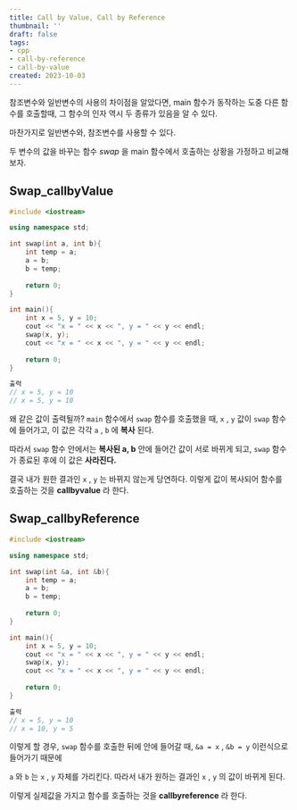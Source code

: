 ```yaml
---
title: Call by Value, Call by Reference
thumbnail: ''
draft: false
tags:
- cpp
- call-by-reference
- call-by-value
created: 2023-10-03
---
```


참조변수와 일반변수의 사용의 차이점을 알았다면, main 함수가 동작하는 도중 다른 함수를 호출할때, 그 함수의 인자 역시 두 종류가 있음을 알 수 있다.

마찬가지로 일반변수와, 참조변수를 사용할 수 있다.

두 변수의 값을 바꾸는 함수 *swap* 을 main 함수에서 호출하는 상황을 가정하고 비교해보자.

## Swap_callbyValue

````c++
#include <iostream>

using namespace std;

int swap(int a, int b){
    int temp = a;
    a = b;
    b = temp;
    
    return 0;
}

int main(){
    int x = 5, y = 10;
    cout << "x = " << x << ", y = " << y << endl;
    swap(x, y);
    cout << "x = " << x << ", y = " << y << endl;
    
    return 0;
}
````

````c++
출력
// x = 5, y = 10
// x = 5, y = 10
````

왜 같은 값이 출력될까? `main` 함수에서 `swap` 함수를 호출했을 때, `x` , `y` 값이 `swap` 함수에 들어가고, 이 값은 각각 `a` , `b` 에 **복사** 된다.

따라서 `swap` 함수 안에서는 **복사된 a, b** 안에 들어간 값이 서로 바뀌게 되고, `swap` 함수가 종료된 후에 이 값은 **사라진다.**

결국 내가 원한 결과인 `x` , `y` 는 바뀌지 않는게 당연하다. 이렇게 값이 복사되어 함수를 호출하는 것을 **callbyvalue** 라 한다.

## Swap_callbyReference

````c++
#include <iostream>

using namespace std;

int swap(int &a, int &b){
    int temp = a;
    a = b;
    b = temp;
    
    return 0;
}

int main(){
    int x = 5, y = 10;
    cout << "x = " << x << ", y = " << y << endl;
    swap(x, y);
    cout << "x = " << x << ", y = " << y << endl;
    
    return 0;
}
````

````c++
출력
// x = 5, y = 10
// x = 10, y = 5
````

이렇게 할 경우, `swap` 함수를 호출한 뒤에 안에 들어갈 때, `&a = x` , `&b = y` 이런식으로 들어가기 때문에

`a` 와 `b` 는 `x` , `y` 자체를 가리킨다. 따라서 내가 원하는 결과인 `x` , `y` 의 값이 바뀌게 된다.

이렇게 실제값을 가지고 함수를 호출하는 것을 **callbyreference** 라 한다.
